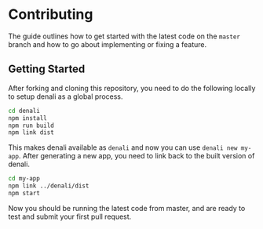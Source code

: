 # Contributing

The guide outlines how to get started with the latest code on the `master` branch
and how to go about implementing or fixing a feature.

## Getting Started

After forking and cloning this repository, you need to do the following locally to setup
denali as a global process.

```sh
cd denali
npm install
npm run build
npm link dist
```

This makes denali available as `denali` and now you can use `denali new my-app`.
After generating a new app, you need to link back to the built version of denali.

```sh
cd my-app
npm link ../denali/dist
npm start
```

Now you should be running the latest code from master, and are ready to test and submit
your first pull request.
